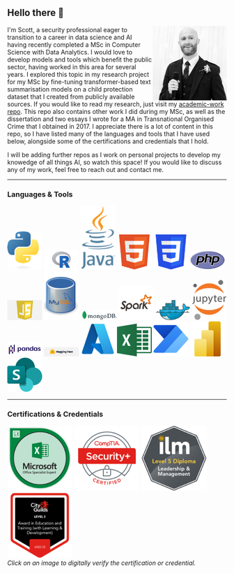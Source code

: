 ## Hello there 👋

<!--- Introduction --->
<div>
  <img align="right" src="https://github.com/sc6156/sc6156/blob/main/Images/profile.jpg" alt="Scott Profile Picture" width="170"/>
  <div align="left">
    <p align="left">I'm Scott, a security professional eager to transition to a career in data science and AI having recently completed a MSc in Computer Science with Data Analytics. I 
      would love to develop models and tools which benefit the public sector, having worked in this area for several years. I explored this topic in my research project for my MSc by 
      fine-tuning transformer-based text summarisation models on a child protection dataset that I created from publicly available sources. If you would like to read my research, just 
      visit my <a href="https://github.com/sc6156/academic-work/tree/main"> academic-work repo</a>. This repo also contains other work I did during my MSc, as well as the 
      dissertation and two essays I wrote for a MA in Transnational Organised Crime that I obtained in 2017. I appreciate there is a lot of content in this repo, so I have listed many of the 
      languages and tools that I have used below, alongside some of the certifications and credentials that I hold.</p> 
  </div>
</div>

<p>I will be adding further repos as I work on personal projects to develop my knowedge of all things AI, so watch this space! If you would like to discuss any of my work, feel free to reach out and contact me.</p>

---
### Languages & Tools
[<img src="https://github.com/sc6156/sc6156/blob/main/Images/python_128.png" width="80" alt="">]()
[<img src="https://github.com/sc6156/sc6156/blob/main/Images/r_128.png" width="80" alt="">]()
[<img src="https://github.com/sc6156/sc6156/blob/main/Images/java_128.png" width="80" alt="">]()
[<img src="https://github.com/sc6156/sc6156/blob/main/Images/html5_128.png" width="80" alt="">]()
[<img src="https://github.com/sc6156/sc6156/blob/main/Images/css3_128.png" width="80" alt="">]()
[<img src="https://github.com/sc6156/sc6156/blob/main/Images/php_128.png" width="80" alt="">]()
[<img src="https://github.com/sc6156/sc6156/blob/main/Images/js_128.png" width="80" alt="">]()
[<img src="https://github.com/sc6156/sc6156/blob/main/Images/mysql_128.png" width="80" alt="">]()
[<img src="https://github.com/sc6156/sc6156/blob/main/Images/oracle pl_sql_128.png" width="80" alt="">]()
[<img src="https://github.com/sc6156/sc6156/blob/main/Images/MongoDB_128.png" width="80" alt="">]()
[<img src="https://github.com/sc6156/sc6156/blob/main/Images/spark_128.png" width="80" alt="">]()
[<img src="https://github.com/sc6156/sc6156/blob/main/Images/docker_128.png" width="80" alt="">]()
[<img src="https://github.com/sc6156/sc6156/blob/main/Images/jupyter_128.png" width="80" alt="">]()
[<img src="https://github.com/sc6156/sc6156/blob/main/Images/pandas_128.png" width="80" alt="">]()
[<img src="https://github.com/sc6156/sc6156/blob/main/Images/hf_128.png" width="80" alt="">]()
[<img src="https://github.com/sc6156/sc6156/blob/main/Images/azure_128.png" width="80" alt="">]()
[<img src="https://github.com/sc6156/sc6156/blob/main/Images/excel_128.png" width="80" alt="">]()
[<img src="https://github.com/sc6156/sc6156/blob/main/Images/power automate_128.png" width="80" alt="">]()
[<img src="https://github.com/sc6156/sc6156/blob/main/Images/powerBI_128.png" width="80" alt="">]()
[<img src="https://github.com/sc6156/sc6156/blob/main/Images/sharepoint_128.png" width="80" alt="">]()

---

### Certifications & Credentials
[<img src="https://github.com/sc6156/sc6156/blob/main/Images/MOS_Excel_Expert_368x368.png" width="150" alt="MS Excel Expert 
  Certification Badge">](https://www.credly.com/badges/2dee7153-2c84-4fff-afc8-5d9a3c898577/public_url)
[<img src="https://github.com/sc6156/sc6156/blob/main/Images/CompTIA_Security_368x368.png" width="150" alt="CompTIA Security Plus Certification Badge">](https://www.credly.com/badges/487530dd-053e-4325-b113-41eab873da25/public_url)
[<img src="https://github.com/sc6156/sc6156/blob/main/Images/ilm_dip_l&m_368x368.png" width="150" alt="ILM Leadership and Management Level 5 Diploma 
  Certification Badge">]()
[<img src="https://github.com/sc6156/sc6156/blob/main/Images/AET_368x368.png" width="150" alt="Level 3 Award in Education and Training 
  Certification Badge">]()
<br>
*Click on an image to digitally verify the certification or credential.*

